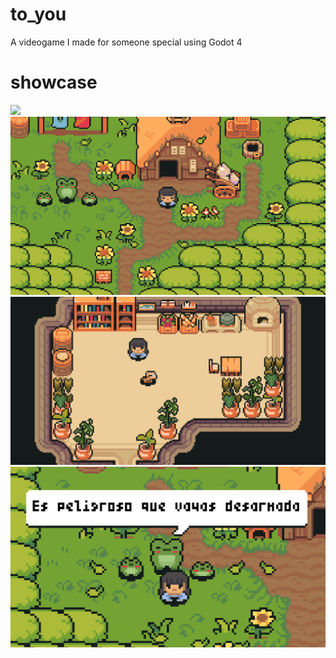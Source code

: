 # to_you
A videogame I made for someone special using Godot 4

# showcase 
![](https://github.com/gynura/to_you/blob/main/showcase/showcase_1.gif)
![](https://github.com/gynura/to_you/blob/main/showcase/showcase_3.gif)
![](https://github.com/gynura/to_you/blob/main/showcase/pet_the_dog.gif)
![](https://github.com/gynura/to_you/blob/main/showcase/showcase_2.gif)

